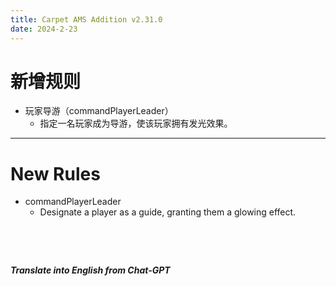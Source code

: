 ```yaml
---
title: Carpet AMS Addition v2.31.0
date: 2024-2-23
---
```

# 新增规则

- 玩家导游（commandPlayerLeader）
  - 指定一名玩家成为导游，使该玩家拥有发光效果。



---



# New Rules

- commandPlayerLeader
  - Designate a player as a guide, granting them a glowing effect.

&emsp;

&emsp;

***Translate into English from Chat-GPT***

